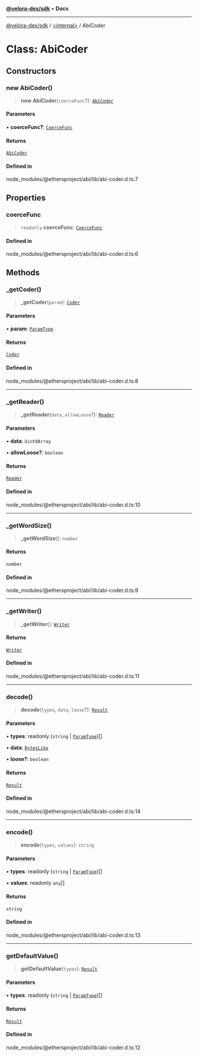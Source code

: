[**@velora-dex/sdk**](../../README.md) • **Docs**

***

[@velora-dex/sdk](../../globals.md) / [\<internal\>](../README.md) / AbiCoder

# Class: AbiCoder

## Constructors

### new AbiCoder()

> **new AbiCoder**(`coerceFunc`?): [`AbiCoder`](AbiCoder.md)

#### Parameters

• **coerceFunc?**: [`CoerceFunc`](../type-aliases/CoerceFunc.md)

#### Returns

[`AbiCoder`](AbiCoder.md)

#### Defined in

node\_modules/@ethersproject/abi/lib/abi-coder.d.ts:7

## Properties

### coerceFunc

> `readonly` **coerceFunc**: [`CoerceFunc`](../type-aliases/CoerceFunc.md)

#### Defined in

node\_modules/@ethersproject/abi/lib/abi-coder.d.ts:6

## Methods

### \_getCoder()

> **\_getCoder**(`param`): [`Coder`](Coder.md)

#### Parameters

• **param**: [`ParamType`](ParamType.md)

#### Returns

[`Coder`](Coder.md)

#### Defined in

node\_modules/@ethersproject/abi/lib/abi-coder.d.ts:8

***

### \_getReader()

> **\_getReader**(`data`, `allowLoose`?): [`Reader`](Reader.md)

#### Parameters

• **data**: `Uint8Array`

• **allowLoose?**: `boolean`

#### Returns

[`Reader`](Reader.md)

#### Defined in

node\_modules/@ethersproject/abi/lib/abi-coder.d.ts:10

***

### \_getWordSize()

> **\_getWordSize**(): `number`

#### Returns

`number`

#### Defined in

node\_modules/@ethersproject/abi/lib/abi-coder.d.ts:9

***

### \_getWriter()

> **\_getWriter**(): [`Writer`](Writer.md)

#### Returns

[`Writer`](Writer.md)

#### Defined in

node\_modules/@ethersproject/abi/lib/abi-coder.d.ts:11

***

### decode()

> **decode**(`types`, `data`, `loose`?): [`Result`](../interfaces/Result.md)

#### Parameters

• **types**: readonly (`string` \| [`ParamType`](ParamType.md))[]

• **data**: [`BytesLike`](../type-aliases/BytesLike.md)

• **loose?**: `boolean`

#### Returns

[`Result`](../interfaces/Result.md)

#### Defined in

node\_modules/@ethersproject/abi/lib/abi-coder.d.ts:14

***

### encode()

> **encode**(`types`, `values`): `string`

#### Parameters

• **types**: readonly (`string` \| [`ParamType`](ParamType.md))[]

• **values**: readonly `any`[]

#### Returns

`string`

#### Defined in

node\_modules/@ethersproject/abi/lib/abi-coder.d.ts:13

***

### getDefaultValue()

> **getDefaultValue**(`types`): [`Result`](../interfaces/Result.md)

#### Parameters

• **types**: readonly (`string` \| [`ParamType`](ParamType.md))[]

#### Returns

[`Result`](../interfaces/Result.md)

#### Defined in

node\_modules/@ethersproject/abi/lib/abi-coder.d.ts:12
